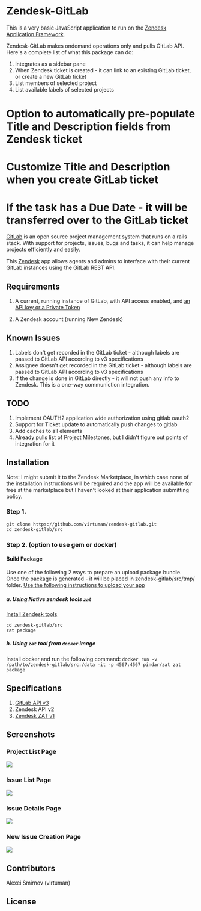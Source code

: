 # Zendesk-GitLab

This is a very basic JavaScript application to run on the [Zendesk Application Framework](https://developer.zendesk.com). 

Zendesk-GitLab makes ondemand operations only and pulls GitLab API. Here's a complete list of what this package can do:

1. Integrates as a sidebar pane
2. When Zendesk ticket is created - it can link to an existing GitLab ticket, or create a new GitLab ticket
3. List members of selected project
4. List available labels of selected projects
# Option to automatically pre-populate Title and Description fields from Zendesk ticket
# Customize Title and Description when you create GitLab ticket
# If the task has a Due Date - it will be transferred over to the GitLab ticket

[GitLab](https://www.gitlab.org) is an open source project management system that runs on a rails stack. With support for projects, issues, bugs and tasks, it can help manage projects efficiently and easily. 

This [Zendesk](https://www.zendesk.com) app allows agents and admins to interface with their current GitLab instances using the GitLab REST API.

## Requirements

1. A current, running instance of GitLab, with API access enabled, and [an API key or a Private Token](https://docs.gitlab.com/ee/api/README.html#authentication)

2. A Zendesk account (running New Zendesk)


## Known Issues

1. Labels don't get recorded in the GitLab ticket - although labels are passed to GitLab API according to v3 specifications
2. Assignee doesn't get recorded in the GitLab ticket - although labels are passed to GitLab API according to v3 specifications
3. If the change is done in GitLab directly - it will not push any info to Zendesk. This is a one-way communiction integration.


## TODO

1. Implement OAUTH2 application wide authorization using gitlab oauth2
2. Support for Ticket update to automatically push changes to gitlab
3. Add caches to all elements
4. Already pulls list of Project Milestones, but I didn't figure out points of integration for it


## Installation

Note: I might submit it to the Zendesk Marketplace, in which case none of the installation instructions will be required and the app will be available for free at the marketplace but I haven't looked at their application submitting policy.

### Step 1.
```
git clone https://github.com/virtuman/zendesk-gitlab.git
cd zendesk-gitlab/src
```

### Step 2. (option to use gem or docker)
#### Build Package
Use one of the following 2 ways to prepare an upload package bundle. 
Once the package is generated - it will be placed in zendesk-gitlab/src/tmp/ folder.
[Use the following instructions to upload your app](https://help.zendesk.com/hc/en-us/articles/229489328)

##### a. Using Native zendesk tools `zat`
[Install Zendesk tools](https://developer.zendesk.com/apps/docs/agent/tools)
```
cd zendesk-gitlab/src
zat package
```

##### b. Using `zat` tool from `docker` image
Install docker and run the following command:
`docker run -v /path/to/zendesk-gitlab/src:/data -it -p 4567:4567 pindar/zat zat package`

## Specifications
1. [GitLab API v3](https://docs.gitlab.com/ce/api/#resources)
2. Zendesk API v2
3. [Zendesk ZAT v1](https://developer.zendesk.com/apps/docs/agent/data)

## Screenshots

### Project List Page

![](https://github.com/virtuman/zendesk-gitlab/blob/master/doc/screenshots/gitlab-project-list.png)

### Issue List Page

![](https://github.com/virtuman/zendesk-gitlab/blob/master/doc/screenshots/associated-gitlab-ticket-list.png)

### Issue Details Page

![](https://github.com/virtuman/zendesk-gitlab/blob/master/doc/screenshots/gitlab-ticket-details.png)

### New Issue Creation Page

![](https://github.com/virtuman/zendesk-gitlab/blob/master/doc/screenshots/gitlab-ticket-create.png)

## Contributors
Alexei Smirnov (virtuman)


## License
